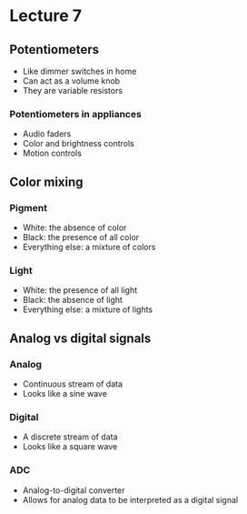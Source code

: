 # Lecture 7

## Potentiometers

- Like dimmer switches in home
- Can act as a volume knob
- They are variable resistors

### Potentiometers in appliances

- Audio faders
- Color and brightness controls
- Motion controls

## Color mixing

### Pigment

- White: the absence of color
- Black: the presence of all color
- Everything else: a mixture of colors

### Light

- White: the presence of all light
- Black: the absence of light
- Everything else: a mixture of lights

## Analog vs digital signals

### Analog

- Continuous stream of data
- Looks like a sine wave

### Digital

- A discrete stream of data
- Looks like a square wave

### ADC

- Analog-to-digital converter
- Allows for analog data to be interpreted as a digital signal